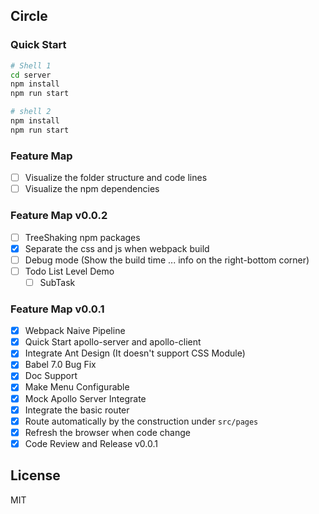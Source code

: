 ## Circle

### Quick Start

```bash
# Shell 1
cd server
npm install
npm run start
```
```bash
# shell 2
npm install
npm run start
```

### Feature Map

- [ ] Visualize the folder structure and code lines
- [ ] Visualize the npm dependencies

### Feature Map v0.0.2

- [ ] TreeShaking npm packages
- [x] Separate the css and js when webpack build
- [ ] Debug mode (Show the build time ... info on the right-bottom corner)
- [ ] Todo List Level Demo
    - [ ] SubTask

### Feature Map v0.0.1

- [x] Webpack Naive Pipeline
- [x] Quick Start apollo-server and apollo-client
- [x] Integrate Ant Design (It doesn't support CSS Module)
- [x] Babel 7.0 Bug Fix
- [x] Doc Support
- [x] Make Menu Configurable
- [x] Mock Apollo Server Integrate
- [x] Integrate the basic router
- [x] Route automatically by the construction under `src/pages`
- [x] Refresh the browser when code change
- [x] Code Review and Release v0.0.1

## License

MIT